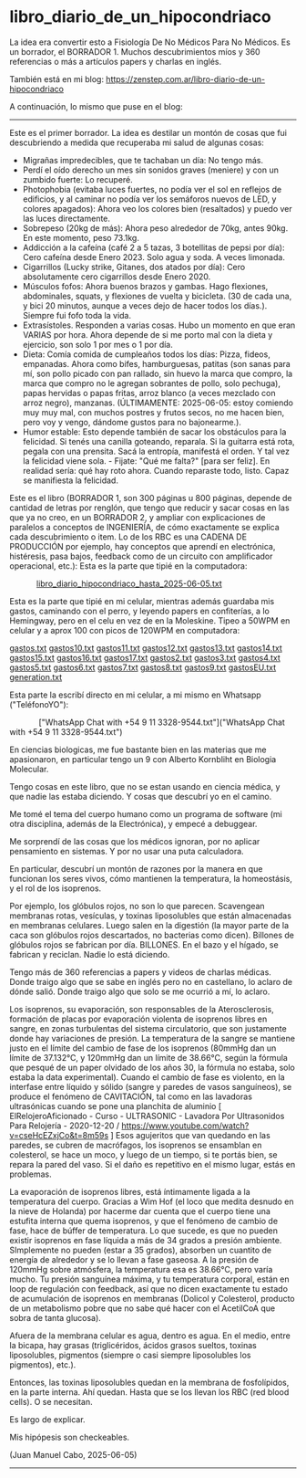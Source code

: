 # libro_diario_de_un_hipocondriaco
La idea era convertir esto a Fisiología De No Médicos Para No Médicos. Es un borrador, el BORRADOR 1. Muchos descubrimientos míos y 360 referencias o más a artículos papers y charlas en inglés.

También está en mi blog:   https://zenstep.com.ar/libro-diario-de-un-hipocondriaco

A continuación, lo mismo que puse en el blog:

--------------

Este es el primer borrador. La idea es destilar un montón de cosas que fui descubriendo a medida que recuperaba mi salud de algunas cosas:

- Migrañas impredecibles, que te tachaban un día: No tengo más.
- Perdí el oído derecho un mes sin sonidos graves (meniere) y con un zumbido fuerte: Lo recuperé.
- Photophobia (evitaba luces fuertes, no podía ver el sol en reflejos de edificios, y al caminar no podía ver los semáforos nuevos de LED, y colores apagados): Ahora veo los colores bien (resaltados) y puedo ver las luces directamente.
- Sobrepeso (20kg de más): Ahora peso alrededor de 70kg, antes 90kg. En este momento, peso 73.1kg.
- Addicción a la cafeína (café 2 a 5 tazas, 3 botellitas de pepsi por día): Cero cafeína desde Enero 2023. Solo agua y soda. A veces limonada.
- Cigarrillos (Lucky strike, Gitanes, dos atados por día): Cero absolutamente cero cigarrillos desde Enero 2020.
- Músculos fofos: Ahora buenos brazos y gambas. Hago flexiones, abdominales, squats, y flexiones de vuelta y bicicleta. (30 de cada una, y bici 20 minutos, aunque a veces dejo de hacer todos los días.). Siempre fui fofo toda la vida.
- Extrasístoles. Responden a varias cosas. Hubo un momento en que eran VARIAS por hora. Ahora depende de si me porto mal con la dieta y ejercicio, son solo 1 por mes o 1 por día.
- Dieta: Comía comida de cumpleaños todos los días: Pizza, fideos, empanadas. Ahora como bifes, hamburguesas, patitas (son sanas para mí, son pollo picado con pan rallado, sin huevo la marca que compro, la marca que compro no le agregan sobrantes de pollo, solo pechuga), papas hervidas o papas fritas, arroz blanco (a veces mezclado con arroz negro), manzanas. (ÚLTIMAMENTE: 2025-06-05: estoy comiendo muy muy mal, con muchos postres y frutos secos, no me hacen bien, pero voy y vengo, dándome gustos para no bajonearme.).
- Humor estable: Esto depende también de sacar los obstáculos para la felicidad. Si tenés una canilla goteando, reparala. Si la guitarra está rota, pegala con una prensita. Sacá la entropía, manifestá el orden. Y tal vez la felicidad viene sola. - Fijate: "Qué me falta?" [para ser feliz]. En realidad sería: qué hay roto ahora. Cuando reparaste todo, listo. Capaz se manifiesta la felicidad.

Este es el libro (BORRADOR 1, son 300 páginas u 800 páginas, depende de cantidad de letras por renglón, que tengo que reducir y sacar cosas en las que ya no creo, en un BORRADOR 2, y ampliar con explicaciones de paralelos a conceptos de INGENIERÍA, de cómo exactamente se explica cada descubrimiento o item. Lo de los RBC es una CADENA DE PRODUCCIÓN por ejemplo, hay conceptos que aprendí en electrónica, histéresis, pasa bajos, feedback como de un circuito con amplificador operacional, etc.):
Esta es la parte que tipié en la computadora:

            [libro_diario_hipocondriaco_hasta_2025-06-05.txt](libro_diario_hipocondriaco_hasta_2025-06-05.txt)


Esta es la parte que tipié en mi celular, mientras además guardaba mis gastos, caminando con el perro, y leyendo papers en confiterías, a lo Hemingway, pero en el celu en vez de en la Moleskine. Tipeo a 50WPM en celular y a aprox 100 con picos de 120WPM en computadora:

  [gastos.txt](gastos.txt) [gastos10.txt](gastos10.txt) [gastos11.txt](gastos11.txt) [gastos12.txt](gastos12.txt) [gastos13.txt](gastos13.txt) [gastos14.txt](gastos14.txt) [gastos15.txt](gastos15.txt) 
  [gastos16.txt](gastos16.txt) [gastos17.txt](gastos17.txt) [gastos2.txt](gastos2.txt) [gastos3.txt](gastos3.txt) [gastos4.txt](gastos4.txt) [gastos5.txt](gastos5.txt) [gastos6.txt](gastos6.txt) [gastos7.txt](gastos7.txt) [gastos8.txt](gastos8.txt) [gastos9.txt](gastos9.txt) [gastosEU.txt](gastosEU.txt) [generation.txt](generation.txt)

Esta parte la escribí directo en mi celular, a mi mismo en Whatsapp ("TeléfonoYO"):

             ["WhatsApp Chat with +54 9 11 3328-9544.txt"]("WhatsApp Chat with +54 9 11 3328-9544.txt")


En ciencias biologicas, me fue bastante bien en las materias que me apasionaron, en particular tengo un 9 con Alberto Kornbliht en Biologia Molecular.

Tengo cosas en este libro, que no se estan usando en ciencia médica, y que nadie las estaba diciendo. Y cosas que descubrí yo en el camino.

Me tomé el tema del cuerpo humano como un programa de software (mi otra disciplina, además de la Electrónica), y empecé a debuggear.

Me sorprendí de las cosas que los médicos ignoran, por no aplicar pensamiento en sistemas. Y por no usar una puta calculadora.

En particular, descubrí un montón de razones por la manera en que funcionan los seres vivos, cómo mantienen la temperatura, la homeostásis, y el rol de los isoprenos.

Por ejemplo, los glóbulos rojos, no son lo que parecen. Scavengean membranas rotas, vesículas, y toxinas liposolubles que están almacenadas en membranas celulares. Luego salen en la digestión (la mayor parte de la caca son glóbulos rojos descartados, no bacterias como dicen). Billones de glóbulos rojos se fabrican por día. BILLONES. En el bazo y el hígado, se fabrican y reciclan. Nadie lo está diciendo.

Tengo más de 360 referencias a papers y videos de charlas médicas. Donde traigo algo que se sabe en inglés pero no en castellano, lo aclaro de dónde salió. Donde traigo algo que solo se me ocurrió a mí, lo aclaro.

Los isoprenos, su evaporación, son responsables de la Aterosclerosis, formación de placas por evaporación violenta de isoprenos libres en sangre, en zonas turbulentas del sistema circulatorio, que son justamente donde hay variaciones de presión. La temperatura de la sangre se mantiene justo en el límite del cambio de fase de los isoprenos (80mmHg dan un límite de 37.132°C, y 120mmHg dan un límite de 38.66°C, según la fórmula que pesqué de un paper olvidado de los años 30, la fórmula no estaba, solo estaba la data experimental). Cuando el cambio de fase es violento, en la interfase entre líquido y sólido (sangre y paredes de vasos sanguíneos), se produce el fenómeno de CAVITACIÓN, tal como en las lavadoras ultrasónicas cuando se pone una planchita de aluminio [ ElRelojeroAficionado - Curso - ULTRASONIC - Lavadora Por Ultrasonidos Para Relojería - 2020-12-20 / https://www.youtube.com/watch?v=cseHcEZxjCo&t=8m59s ] Esos agujeritos que van quedando en las paredes, se cubren de macrófagos, los isoprenos se ensamblan en colesterol, se hace un moco, y luego de un tiempo, si te portás bien, se repara la pared del vaso. Si el daño es repetitivo en el mismo lugar, estás en problemas.

La evaporación de isoprenos libres, está íntimamente ligada a la temperatura del cuerpo. Gracias a Wim Hof (el loco que medita desnudo en la nieve de Holanda) por hacerme dar cuenta que el cuerpo tiene una estufita interna que quema isoprenos, y que el fenómeno de cambio de fase, hace de búffer de temperatura. Lo que sucede, es que no pueden existir isoprenos en fase líquida a más de 34 grados a presión ambiente. SImplemente no pueden (estar a 35 grados), absorben un cuantito de energía de alrededor y se lo llevan a fase gaseosa. A la presión de 120mmHg sobre atmósfera, la temperatura esa es 38.66°C, pero varía mucho. Tu presión sanguínea máxima, y tu temperatura corporal, están en loop de regulación con feedback, así que no dicen exactamente tu estado de acumulación de isoprenos en membranas (Dolicol y Colesterol, producto de un metabolismo pobre que no sabe qué hacer con el AcetilCoA que sobra de tanta glucosa).

Afuera de la membrana celular es agua, dentro es agua. En el medio, entre la bicapa, hay grasas (triglicéridos, ácidos grasos sueltos, toxinas liposolubles, pigmentos (siempre o casi siempre liposolubles los pigmentos), etc.).

Entonces, las toxinas liposolubles quedan en la membrana de fosfolípidos, en la parte interna. Ahí quedan. Hasta que se los llevan los RBC (red blood cells). O se necesitan.

Es largo de explicar.

Mis hipópesis son checkeables.

(Juan Manuel Cabo, 2025-06-05)

-------------------------------------------------

